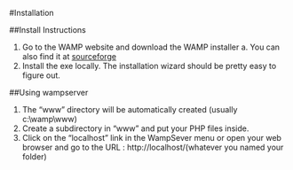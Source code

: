 #Installation

##Install Instructions
1. Go to the WAMP website and download the WAMP installer
  a. You can also find it at [sourceforge](http://sourceforge.net/projects/wampserver/)
2. Install the exe locally. The installation wizard should be pretty easy to figure out. 

##Using wampserver
1. The “www” directory will be automatically created (usually c:\wamp\www)
2. Create a subdirectory in “www” and put your PHP files inside.
3. Click on the “localhost” link in the WampSever menu or open your web browser and go to the URL : http://localhost/(whatever you named your folder)
